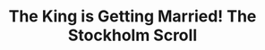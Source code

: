 ---
title: The King is Getting Married! The Stockholm Scroll
concert-date: 10 MAR 2019
layout: default
description: Sacral pieces from The Rorantists Kapelle repertoire
place: The Royal Castle Museum
city: Warsaw
---